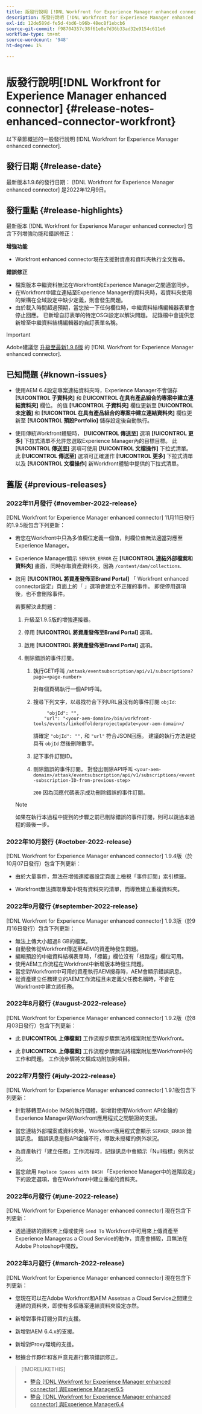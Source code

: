 ```yaml
---
title: 版發行說明 [!DNL Workfront for Experience Manager enhanced connector]
description: 版發行說明 [!DNL Workfront for Experience Manager enhanced connector]
exl-id: 12de589d-fe5d-4bd6-b96b-48ec8f1ebcb6
source-git-commit: f98704357c38f61e8e7d36b33ad32e9154c611e6
workflow-type: tm+mt
source-wordcount: '948'
ht-degree: 1%

---
```


#  版發行說明[!DNL Workfront for Experience Manager enhanced connector] {#release-notes-enhanced-connector-workfront}

以下章節概述的一般發行說明 [!DNL Workfront for Experience Manager enhanced connector].

## 發行日期 {#release-date}

最新版本1.9.6的發行日期： [!DNL Workfront for Experience Manager enhanced connector] 是2022年12月9日。

## 發行重點 {#release-highlights}

最新版本 [!DNL Workfront for Experience Manager enhanced connector] 包含下列增強功能和錯誤修正：

**增強功能**

<!--

* Workfront enhanced connector now allows you to use new search parameters to be more specific while defining folder names on large repositories.

-->

* Workfront enhanced connector現在支援對資產和資料夾執行全文搜尋。

**錯誤修正**

* 檔案版本中繼資料無法在Workfront和Experience Manager之間適當同步。
* 在Workfront中建立連結至Experience Manager的資料夾時，若資料夾使用的架構在全域設定中缺少定義，則會發生問題。
* 由於載入時間超過預期，當您按一下任何欄位時，中繼資料結構編輯器表單會停止回應。 已新增自訂表單的特定OSGi設定以解決問題。 記錄檔中會提供您新增至中繼資料結構編輯器的自訂表單名稱。

>[!IMPORTANT]
>
>Adobe建議您 [升級至最新1.9.6版](../assets/update-workfront-enhanced-connector.md) 的 [!DNL Workfront for Experience Manager enhanced connector].

## 已知問題 {#known-issues}

* 使用AEM 6.4設定專案連結資料夾時，Experience Manager不會儲存 **[!UICONTROL 子資料夾]** 和 **[!UICONTROL 在具有產品組合的專案中建立連結資料夾]** 欄位。 的值 **[!UICONTROL 子資料夾]** 欄位更新至 **[!UICONTROL 未定義]** 和 **[!UICONTROL 在具有產品組合的專案中建立連結資料夾]** 欄位更新至 **[!UICONTROL 預設Portfolio]** 儲存設定後自動執行。

* 使用傳統Workfront體驗時， **[!UICONTROL 傳送至]** 選項 **[!UICONTROL 更多]** 下拉式清單不允許您選取Experience Manager內的目標目標。 此 **[!UICONTROL 傳送至]** 選項可使用 **[!UICONTROL 文檔操作]** 下拉式清單。 此 **[!UICONTROL 傳送至]** 選項可正確運作 **[!UICONTROL 更多]** 下拉式清單以及 **[!UICONTROL 文檔操作]** 新Workfront體驗中提供的下拉式清單。

## 舊版 {#previous-releases}

### 2022年11月發行 {#november-2022-release}

[!DNL Workfront for Experience Manager enhanced connector] 11月11日發行的1.9.5版包含下列更新：

* 若您在Workfront中只為多值欄位定義一個值，則欄位值無法適當對應至Experience Manager。

* Experience Manager顯示 `SERVER_ERROR` 在 **[!UICONTROL 連結外部檔案和資料夾]** 畫面，同時存取資產資料夾，因為 `/content/dam/collections`.

* 啟用 **[!UICONTROL 將資產發佈至Brand Portal]** 「 Workfront enhanced connector設定」頁面上的「 」選項會建立不正確的事件。 即使停用選項後，也不會刪除事件。

   若要解決此問題：

   1. 升級至1.9.5版的增強連接器。

   1. 停用 **[!UICONTROL 將資產發佈至Brand Portal]** 選項。

   1. 啟用 **[!UICONTROL 將資產發佈至Brand Portal]** 選項。

   1. 刪除錯誤的事件訂閱。

      1. 執行GET呼叫 `/attask/eventsubscription/api/v1/subscriptions?page=<page-number>`

         對每個頁碼執行一個API呼叫。

      1. 搜尋下列文字，以尋找符合下列URL且沒有的事件訂閱 `objId`:

         ```
              "objId": "",
             "url": "<your-aem-domain>/bin/workfront-tools/events/linkedfolderprojectupdate<your-aem-domain>/
         ```

         請確定 `"objId": "",` 和 `"url"` 符合JSON回應。 建議的執行方法是從具有 `objId` 然後刪除數字。

      1. 記下事件訂閱ID。

      1. 刪除錯誤的事件訂閱。 對發出刪除API呼叫 `<your-aem-domain>/attask/eventsubscription/api/v1/subscriptions/<event-subscription-ID-from-previous-step>`

         `200` 因為回應代碼表示成功刪除錯誤的事件訂閱。
   >[!NOTE]
   >
   >如果在執行本過程中提到的步驟之前已刪除錯誤的事件訂閱，則可以跳過本過程的最後一步。

### 2022年10月發行 {#october-2022-release}

[!DNL Workfront for Experience Manager enhanced connector] 1.9.4版（於10月07日發行）包含下列更新：

* 由於大量事件，無法在增強連接器設定頁面上檢視「事件訂閱」索引標籤。

* Workfront無法擷取專案中現有資料夾的清單，而導致建立重複資料夾。

### 2022年9月發行 {#september-2022-release}

[!DNL Workfront for Experience Manager enhanced connector] 1.9.3版（於9月16日發行）包含下列更新：

* 無法上傳大小超過8 GB的檔案。
* 自動發佈從Workfront傳送至AEM的資產時發生問題。
* 編輯預設的中繼資料結構表單時，「標籤」欄位沒有「根路徑」欄位可用。
* 使用AEM工作流程在Workfront中新增版本時發生問題。
* 當您對Workfront中可用的資產執行AEM搜尋時，AEM會顯示錯誤訊息。
* 從資產建立任務建立的AEM工作流程且未定義父任務名稱時，不會在Workfront中建立該任務。

### 2022年8月發行 {#august-2022-release}

[!DNL Workfront for Experience Manager enhanced connector] 1.9.2版（於8月03日發行）包含下列更新：

* 此 **[!UICONTROL 上傳檔案]** 工作流程步驟無法將檔案附加至Workfront。

* 此 **[!UICONTROL 上傳檔案]** 工作流程步驟無法將檔案附加至Workfront中的工作和問題。 工作流步驟將文檔成功附加到項目。

### 2022年7月發行 {#july-2022-release}

[!DNL Workfront for Experience Manager enhanced connector] 1.9.1版包含下列更新：

* 針對移轉至Adobe IMS的執行個體，新增對使用Workfront API金鑰的Experience Manager與Workfront應用程式之間驗證的支援。

* 當您連結外部檔案或資料夾時，Workfront應用程式會顯示 `SERVER_ERROR` 錯誤訊息。 錯誤訊息是指API金鑰不符，導致未授權的例外狀況。

* 為資產執行「建立任務」工作流程時，記錄訊息中會顯示「Null指標」例外狀況。

* 當您啟用 `Replace Spaces with DASH` 「Experience Manager中的進階設定」下的設定選項，會在Workfront中建立重複的資料夾。

### 2022年6月發行 {#june-2022-release}

[!DNL Workfront for Experience Manager enhanced connector] 現在包含下列更新：

* 透過連結的資料夾上傳或使用 `Send To` Workfront中可用來上傳資產至Experience Manageras a Cloud Service的動作，資產會損毀，且無法在Adobe Photoshop中開啟。

### 2022年3月發行 {#march-2022-release}

[!DNL Workfront for Experience Manager enhanced connector] 現在包含下列更新：

* 您現在可以在Adobe Workfront和AEM Assetsas a Cloud Service之間建立連結的資料夾，即使有多個專案連結資料夾設定亦然。

* 新增對事件訂閱分頁的支援。

* 新增對AEM 6.4.x的支援。

* 新增對Proxy環境的支援。

* 根據合作夥伴和客戶意見進行數項錯誤修正。

>[!MORELIKETHIS]
>
>* [整合 [!DNL Workfront for Experience Manager enhanced connector] 與Experience Manager6.5](https://experienceleague.adobe.com/docs/experience-manager-65/assets/integrations/workfront-integrations.html?lang=en)
>* [整合 [!DNL Workfront for Experience Manager enhanced connector] 與Experience Manager6.4](https://experienceleague.adobe.com/docs/experience-manager-64/assets/integrations/workfront-integrations.html?lang=en)

